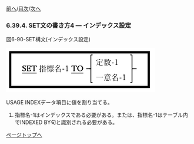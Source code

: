 <!--navi start1-->
[前へ](6-39-3.md)/[目次](https://momoko-yokogawa.github.io/opensourcecobol.github.io/markdown/TOC.html)/[次へ](6-39-5.md)
<!--navi end1-->
### 6.39.4. SET文の書き方4 ― インデックス設定

図6-90-SET構文(インデックス設定)

![alt text](Image/6-90-Set.png)

USAGE INDEXデータ項目に値を割り当てる。

1. 指標名-1はインデックスである必要がある。または、指標名-1はテーブル内でINDEXED BY句と識別される必要がある。

<!--navi start2-->

[ページトップへ](6-39-4.md)
<!--navi end2-->
